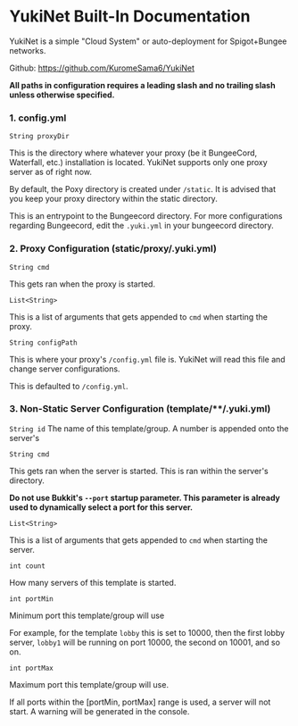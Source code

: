 # YukiNet Built-In Documentation
YukiNet is a simple "Cloud System" or auto-deployment for Spigot+Bungee networks.

Github: https://github.com/KuromeSama6/YukiNet

**All paths in configuration requires a leading slash and no trailing slash unless otherwise specified.**

### 1. config.yml

`String proxyDir`

This is the directory where whatever your proxy (be it BungeeCord, Waterfall, etc.) installation is located.
YukiNet supports only one proxy server as of right now.

By default, the Poxy directory is created under `/static`. It is advised that you keep your proxy directory within the
static directory.

This is an entrypoint to the Bungeecord directory. For more configurations regarding Bungeecord, edit the `.yuki.yml`
in your bungeecord directory.

### 2. Proxy Configuration (static/proxy/.yuki.yml)

`String cmd`

This gets ran when the proxy is started.

`List<String> `

This is a list of arguments that gets appended to `cmd` when starting the proxy.

`String configPath`

This is where your proxy's `/config.yml` file is. YukiNet will read this file and change server configurations.

This is defaulted to `/config.yml`.

### 3. Non-Static Server Configuration (template/**/.yuki.yml)

`String id`
The name of this template/group. A number is appended onto the server's 

`String cmd`

This gets ran when the server is started. This is ran within the server's directory.

**Do not use Bukkit's `--port` startup parameter. This parameter is already used to dynamically select a port for this server.**

`List<String>`

This is a list of arguments that gets appended to `cmd` when starting the server.

`int count`

How many servers of this template is started.

`int portMin`

Minimum port this template/group will use

For example, for the template `lobby` this is set to 10000, then the first lobby server, `lobby1` will be running on port
10000, the second on 10001, and so on.

`int portMax`

Maximum port this template/group will use.

If all ports within the [portMin, portMax] range is used, a server will not start. A warning will be generated in the console.